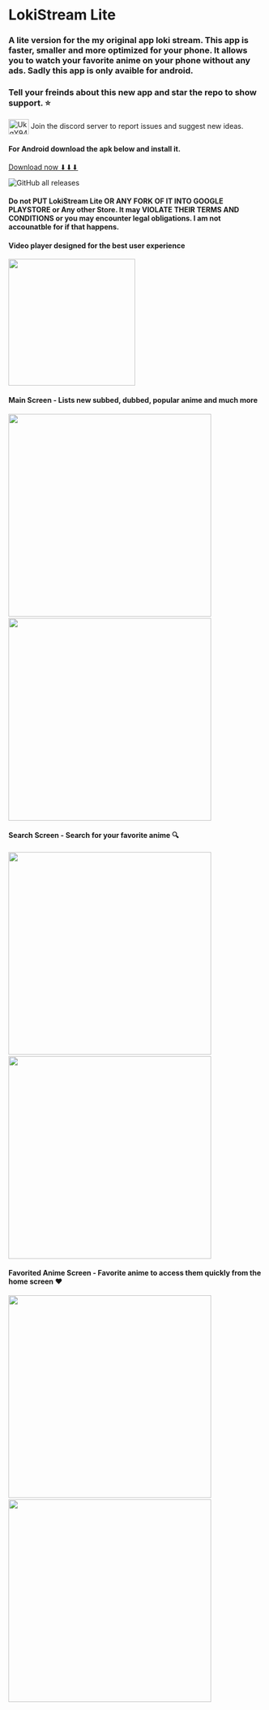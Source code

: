 <h1>LokiStream Lite</h1>
<h3>A lite version for the my original app loki stream. This app is faster, smaller and more optimized for your phone. It allows you to watch your favorite anime on your phone without any ads. Sadly this app is only avaible for android.</h3>

<h3>Tell your freinds about this new app and star the repo to show support. ⭐</h3>
<a href="https://discord.gg/UkgY94VW7G" target="blank"><img align="center" src="https://raw.githubusercontent.com/rahuldkjain/github-profile-readme-generator/master/src/images/icons/Social/discord.svg" alt="UkgY94VW7G" height="30" width="40" /></a> Join the discord server to report issues and suggest new ideas.
<p>
  <h4>For Android download the apk below and install it.</h4>
  <a href="https://github.com/Lavish883/LokiStream-Lite/releases/download/v1.2.0/LokiStream.v1.2.apk" target="_blank">Download now ⬇⬇⬇</a>
</p>

![GitHub all releases](https://img.shields.io/github/downloads/Lavish883/lokiStreamLite/total?style=plastic)

<h4>Do not PUT LokiStream Lite OR ANY FORK OF IT INTO GOOGLE PLAYSTORE or Any other Store. It may VIOLATE THEIR TERMS AND CONDITIONS or you may encounter legal obligations. I am not accounatble for if that happens.</h4>

<!--<img src="https://user-images.githubusercontent.com/70912602/183312155-88b05313-f798-4ce5-b628-6e1b197ca0df.jpg" />--->
<h4>Video player designed for the best user experience</h4>
<img height="250" src="https://github.com/Lavish883/LokiStream-Lite/assets/70912602/bf541b93-41c7-4d17-b82a-fea7d6797842" />

<h4>Main Screen - Lists new subbed, dubbed, popular anime and much more</h4>
<p>
<img height="400" src="https://user-images.githubusercontent.com/70912602/183311539-9a4bad4a-4f71-4ed4-8153-246e56ac048b.jpg" />&nbsp;&nbsp;&nbsp;&nbsp;&nbsp;
<img height="400" src="https://user-images.githubusercontent.com/70912602/183311726-87115ba2-8904-4081-8b7a-8d93c03d0623.jpg" />
</p>

<h4>Search Screen - Search for your favorite anime 🔍</h4>
<p>
<img src="https://user-images.githubusercontent.com/70912602/183311810-af627df5-6bd0-4255-9110-c3bff887d00d.jpg" height="400" />&nbsp;&nbsp;&nbsp;&nbsp;&nbsp;
<img src="https://user-images.githubusercontent.com/70912602/183311930-ca672867-f5f0-4088-84b3-99c29377bf1f.jpg" height="400" />
</p>
<h4></h4>

<h4>Favorited Anime Screen - Favorite anime to access them quickly from the home screen ♥</h4>
<p>
<img src="https://user-images.githubusercontent.com/70912602/183311968-91b97271-8bab-41f8-9cbd-e2cb15388790.jpg" height="400" />&nbsp;&nbsp;&nbsp;&nbsp;&nbsp;
<img src="https://user-images.githubusercontent.com/70912602/183311992-37a040ef-45be-4a07-a0dd-9031804c5e65.jpg" height="400" />
</p>
